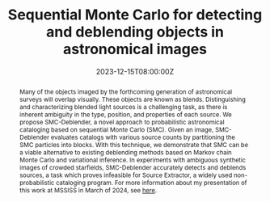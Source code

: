 ---
title: Sequential Monte Carlo for detecting and deblending objects in astronomical images

event: Workshop on Machine Learning and the Physical Sciences, NeurIPS 2023
event_url: https://ml4physicalsciences.github.io/2023/

location: New Orleans, LA

summary: Workshop on Machine Learning and the Physical Sciences, NeurIPS 2023. Also presented at the 2024 U of M Department of Statistics Visit Day and the 2024 Michigan Student Symposium for Interdisciplinary Statistical Sciences (MSSISS).
abstract: Many of the objects imaged by the forthcoming generation of astronomical surveys will overlap visually. These objects are known as blends. Distinguishing and characterizing blended light sources is a challenging task, as there is inherent ambiguity in the type, position, and properties of each source. We propose SMC-Deblender, a novel approach to probabilistic astronomical cataloging based on sequential Monte Carlo (SMC). Given an image, SMC-Deblender evaluates catalogs with various source counts by partitioning the SMC particles into blocks. With this technique, we demonstrate that SMC can be a viable alternative to existing deblending methods based on Markov chain Monte Carlo and variational inference. In experiments with ambiguous synthetic images of crowded starfields, SMC-Deblender accurately detects and deblends sources, a task which proves infeasible for Source Extractor, a widely used non-probabilistic cataloging program. For more information about my presentation of this work at MSSISS in March of 2024, see [here](https://sites.lsa.umich.edu/mssiss/past/mssiss-2024).

# Talk start and end times.
#   End time can optionally be hidden by prefixing the line with `#`.
date: '2023-12-15T08:00:00Z'
# date_end: '2030-06-01T15:00:00Z'
all_day: True

# Schedule page publish date (NOT talk date).
publishDate: '2017-01-01T00:00:00Z'

authors:
  - admin
  - Jeffrey Regier
author_notes:
  - Presenting
  - ""
tags: [sequential Monte Carlo, astronomical images, deblending]

# Is this a featured talk? (true/false)
featured: false

url_code: ''
url_pdf: ''
url_poster: 'https://nips.cc/media/PosterPDFs/NeurIPS%202023/76208.png'
url_video: ''
---